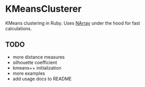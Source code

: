 KMeansClusterer
===

KMeans clustering in Ruby. Uses [NArray](https://github.com/masa16/narray) under the hood for fast calculations.


TODO
---
- more distance measures
- silhouette coefficient
- kmeans++ initialization
- more examples
- add usage docs to README
